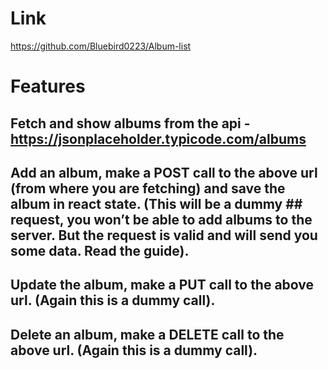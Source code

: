 # Link
https://github.com/Bluebird0223/Album-list

# Features
## Fetch and show albums from the api - https://jsonplaceholder.typicode.com/albums
## Add an album, make a POST call to the above url (from where you are fetching) and save the album in react state. (This will be a dummy ## request, you won’t be able to add albums to the server. But the request is valid and will send you some data. Read the guide).
## Update the album, make a PUT call to the above url. (Again this is a dummy call).
## Delete an album, make a DELETE call to the above url. (Again this is a dummy call).
